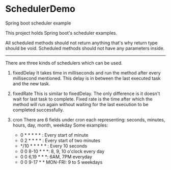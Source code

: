 # SchedulerDemo
Spring boot scheduler example

This project holds Spring boot's scheduler examples.

All scheduled methods should not return anything that's why return type should be void.
Scheduled methods should not have any parameters inside.

***************************************************************************************************************
There are three kinds of schedulers which can be used.

1. fixedDelay
  It takes time in milliseconds and run the method after every millisecond mentioned. This delay is in between the last executed task and the new task.

2. fixedRate
  This is similar to fixedDelay. The only difference is it doesn't wait for last task to complete. Fixed rate is the time after which the method will run again without waiting for the last execution to be completed successfully.
  
3. cron
  There are 6 fields under cron each representing: seconds, minutes, hours, day, month, weekday
  Some examples: 
	* 0 * * * * * : Every start of minute
	* 0 2 * * * * : Every start of two minutes
	* */10 * * * * * : Every 10 seconds
	* 0 0 8-10 * * *: 8, 9, 10 o'clock every day
	* 0 0 6,19 * * *: 6AM, 7PM everyday
	* 0 0 9-17 * * MON-FRI: 9 to 5 weekdays
